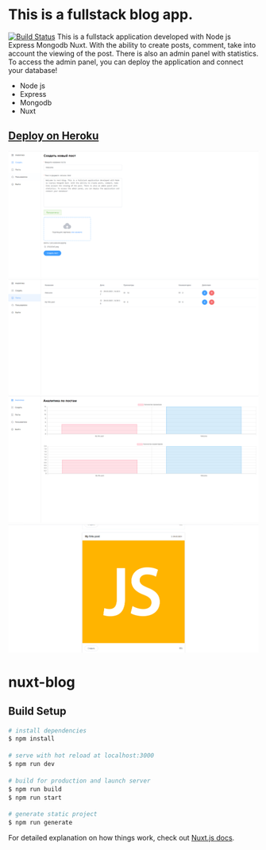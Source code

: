 # This is a fullstack blog app.
[![Build Status](https://travis-ci.org/joemccann/dillinger.svg?branch=master)](https://travis-ci.org/joemccann/dillinger)
This is a fullstack application developed with Node js Express Mongodb Nuxt. With the ability to create posts, comment, take into account the viewing of the post. There is also an admin panel with statistics. To access the admin panel, you can deploy the application and connect your database!

 - Node js
- Express
- Mongodb
- Nuxt

## [Deploy on Heroku](https://sieugene-nuxt-blog.herokuapp.com/)
![Preview blog](https://github.com/sieugene/fullstack-blog/blob/master/gh/1.jpg?raw=true)
![Preview blog](https://github.com/sieugene/fullstack-blog/blob/master/gh/2.jpg?raw=true)
![Preview blog](https://github.com/sieugene/fullstack-blog/blob/master/gh/3.jpg?raw=true)
![Preview blog](https://github.com/sieugene/fullstack-blog/blob/master/gh/4.jpg?raw=true)



# nuxt-blog

## Build Setup

```bash
# install dependencies
$ npm install

# serve with hot reload at localhost:3000
$ npm run dev

# build for production and launch server
$ npm run build
$ npm run start

# generate static project
$ npm run generate
```

For detailed explanation on how things work, check out [Nuxt.js docs](https://nuxtjs.org).
